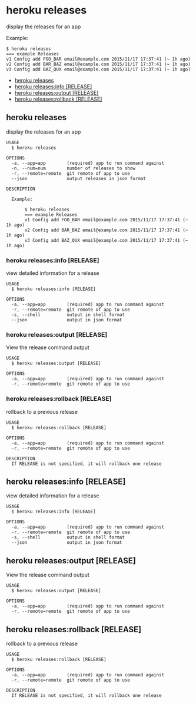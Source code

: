 heroku releases
===============

display the releases for an app

Example:

    $ heroku releases
    === example Releases
    v1 Config add FOO_BAR email@example.com 2015/11/17 17:37:41 (~ 1h ago)
    v2 Config add BAR_BAZ email@example.com 2015/11/17 17:37:41 (~ 1h ago)
    v3 Config add BAZ_QUX email@example.com 2015/11/17 17:37:41 (~ 1h ago)
* [heroku releases](#heroku-releases)
* [heroku releases:info [RELEASE]](#heroku-releasesinfo-release)
* [heroku releases:output [RELEASE]](#heroku-releasesoutput-release)
* [heroku releases:rollback [RELEASE]](#heroku-releasesrollback-release)

## heroku releases

display the releases for an app

```
USAGE
  $ heroku releases

OPTIONS
  -a, --app=app        (required) app to run command against
  -n, --num=num        number of releases to show
  -r, --remote=remote  git remote of app to use
  --json               output releases in json format

DESCRIPTION

  Example:

       $ heroku releases
       === example Releases
       v1 Config add FOO_BAR email@example.com 2015/11/17 17:37:41 (~ 1h ago)
       v2 Config add BAR_BAZ email@example.com 2015/11/17 17:37:41 (~ 1h ago)
       v3 Config add BAZ_QUX email@example.com 2015/11/17 17:37:41 (~ 1h ago)
```

### heroku releases:info [RELEASE]

view detailed information for a release

```
USAGE
  $ heroku releases:info [RELEASE]

OPTIONS
  -a, --app=app        (required) app to run command against
  -r, --remote=remote  git remote of app to use
  -s, --shell          output in shell format
  --json               output in json format
```

### heroku releases:output [RELEASE]

View the release command output

```
USAGE
  $ heroku releases:output [RELEASE]

OPTIONS
  -a, --app=app        (required) app to run command against
  -r, --remote=remote  git remote of app to use
```

### heroku releases:rollback [RELEASE]

rollback to a previous release

```
USAGE
  $ heroku releases:rollback [RELEASE]

OPTIONS
  -a, --app=app        (required) app to run command against
  -r, --remote=remote  git remote of app to use

DESCRIPTION
  If RELEASE is not specified, it will rollback one release
```

## heroku releases:info [RELEASE]

view detailed information for a release

```
USAGE
  $ heroku releases:info [RELEASE]

OPTIONS
  -a, --app=app        (required) app to run command against
  -r, --remote=remote  git remote of app to use
  -s, --shell          output in shell format
  --json               output in json format
```

## heroku releases:output [RELEASE]

View the release command output

```
USAGE
  $ heroku releases:output [RELEASE]

OPTIONS
  -a, --app=app        (required) app to run command against
  -r, --remote=remote  git remote of app to use
```

## heroku releases:rollback [RELEASE]

rollback to a previous release

```
USAGE
  $ heroku releases:rollback [RELEASE]

OPTIONS
  -a, --app=app        (required) app to run command against
  -r, --remote=remote  git remote of app to use

DESCRIPTION
  If RELEASE is not specified, it will rollback one release
```
